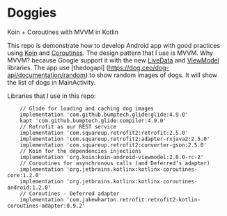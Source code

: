 # Doggies
Koin + Coroutines with MVVM in Kotlin

This repo is demonstrate how to develop Android app with good practices using [Koin](https://github.com/InsertKoinIO/koin) and [Coroutines](https://github.com/Kotlin/kotlinx.coroutines). The design pattern that I use is MVVM. Why MVVM? because Google support it with the new [LiveData](https://developer.android.com/topic/libraries/architecture/livedata) and [ViewModel](https://developer.android.com/topic/libraries/architecture/viewmodel) libraries. The app use [thedogapi] (https://dog.ceo/dog-api/documentation/random) to show random images of dogs. It will show the list of dogs in MainActivity.

Libraries that I use in this repo:

        // Glide for loading and caching dog images
        implementation 'com.github.bumptech.glide:glide:4.9.0'
        kapt 'com.github.bumptech.glide:compiler:4.9.0'
        // Retrofit as our REST service
        implementation 'com.squareup.retrofit2:retrofit:2.5.0'
        implementation 'com.squareup.retrofit2:adapter-rxjava2:2.5.0'
        implementation 'com.squareup.retrofit2:converter-gson:2.5.0'
        // Koin for the dependencies injections
        implementation 'org.koin:koin-android-viewmodel:2.0.0-rc-2'
        // Coroutines for asynchronous calls (and Deferred’s adapter)
        implementation 'org.jetbrains.kotlinx:kotlinx-coroutines-core:1.2.0'
        implementation 'org.jetbrains.kotlinx:kotlinx-coroutines-android:1.2.0'
        // Coroutines - Deferred adapter
        implementation 'com.jakewharton.retrofit:retrofit2-kotlin-coroutines-adapter:0.9.2'


